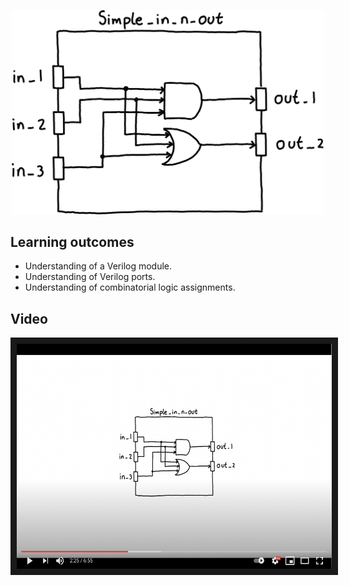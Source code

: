 <p align="center">
  <img width="500" src="misc/simple_in_n_out.png" />
</p>

## Learning outcomes
* Understanding of a Verilog module.
* Understanding of Verilog ports.
* Understanding of combinatorial logic assignments.

## Video
<p align="center">
	<a href="http://www.youtube.com/watch?feature=player_embedded&v=fnoMnokP9mI
	" target="_blank"><img src="misc/video_thumb.png" 
	alt="Lesson Video" width="510" height="360" border="10" /></a>
</p>

